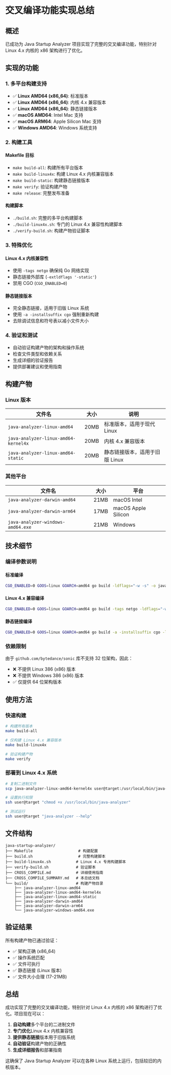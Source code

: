 # 交叉编译功能实现总结

## 概述

已成功为 Java Startup Analyzer 项目实现了完整的交叉编译功能，特别针对 Linux 4.x 内核的 x86 架构进行了优化。

## 实现的功能

### 1. 多平台构建支持

- ✅ **Linux AMD64 (x86_64)**: 标准版本
- ✅ **Linux AMD64 (x86_64)**: 内核 4.x 兼容版本
- ✅ **Linux AMD64 (x86_64)**: 静态链接版本
- ✅ **macOS AMD64**: Intel Mac 支持
- ✅ **macOS ARM64**: Apple Silicon Mac 支持
- ✅ **Windows AMD64**: Windows 系统支持

### 2. 构建工具

#### Makefile 目标
- `make build-all`: 构建所有平台版本
- `make build-linux4x`: 构建 Linux 4.x 内核兼容版本
- `make build-static`: 构建静态链接版本
- `make verify`: 验证构建产物
- `make release`: 完整发布准备

#### 构建脚本
- `./build.sh`: 完整的多平台构建脚本
- `./build-linux4x.sh`: 专门的 Linux 4.x 兼容性构建脚本
- `./verify-build.sh`: 构建产物验证脚本

### 3. 特殊优化

#### Linux 4.x 内核兼容性
- 使用 `-tags netgo` 确保纯 Go 网络实现
- 静态链接外部库 (`-extldflags '-static'`)
- 禁用 CGO (`CGO_ENABLED=0`)

#### 静态链接版本
- 完全静态链接，适用于旧版 Linux 系统
- 使用 `-a -installsuffix cgo` 强制重新构建
- 去除调试信息和符号表以减小文件大小

### 4. 验证和测试

- 自动验证构建产物的架构和操作系统
- 检查文件类型和依赖关系
- 生成详细的验证报告
- 提供部署建议和使用指南

## 构建产物

### Linux 版本
| 文件名 | 大小 | 说明 |
|--------|------|------|
| `java-analyzer-linux-amd64` | 20MB | 标准版本，适用于现代 Linux |
| `java-analyzer-linux-amd64-kernel4x` | 20MB | 内核 4.x 兼容版本 |
| `java-analyzer-linux-amd64-static` | 20MB | 静态链接版本，适用于旧版 Linux |

### 其他平台
| 文件名 | 大小 | 平台 |
|--------|------|------|
| `java-analyzer-darwin-amd64` | 21MB | macOS Intel |
| `java-analyzer-darwin-arm64` | 17MB | macOS Apple Silicon |
| `java-analyzer-windows-amd64.exe` | 21MB | Windows |

## 技术细节

### 编译参数说明

#### 标准编译
```bash
CGO_ENABLED=0 GOOS=linux GOARCH=amd64 go build -ldflags="-w -s" -o java-analyzer-linux-amd64 main.go
```

#### Linux 4.x 兼容编译
```bash
CGO_ENABLED=0 GOOS=linux GOARCH=amd64 go build -tags netgo -ldflags="-w -s -extldflags '-static'" -o java-analyzer-linux-amd64-kernel4x main.go
```

#### 静态链接编译
```bash
CGO_ENABLED=0 GOOS=linux GOARCH=amd64 go build -a -installsuffix cgo -ldflags="-w -s -extldflags '-static'" -o java-analyzer-linux-amd64-static main.go
```

### 依赖限制

由于 `github.com/bytedance/sonic` 库不支持 32 位架构，因此：
- ❌ 不提供 Linux 386 (x86) 版本
- ❌ 不提供 Windows 386 (x86) 版本
- ✅ 仅提供 64 位架构版本

## 使用方法

### 快速构建
```bash
# 构建所有版本
make build-all

# 仅构建 Linux 4.x 兼容版本
make build-linux4x

# 验证构建产物
make verify
```

### 部署到 Linux 4.x 系统
```bash
# 复制二进制文件
scp java-analyzer-linux-amd64-kernel4x user@target:/usr/local/bin/java-analyzer

# 设置执行权限
ssh user@target "chmod +x /usr/local/bin/java-analyzer"

# 测试运行
ssh user@target "java-analyzer --help"
```

## 文件结构

```
java-startup-analyzer/
├── Makefile                    # 构建配置
├── build.sh                    # 完整构建脚本
├── build-linux4x.sh           # Linux 4.x 专用构建脚本
├── verify-build.sh            # 验证脚本
├── CROSS_COMPILE.md           # 详细使用指南
├── CROSS_COMPILE_SUMMARY.md   # 本总结文档
└── build/                     # 构建产物目录
    ├── java-analyzer-linux-amd64
    ├── java-analyzer-linux-amd64-kernel4x
    ├── java-analyzer-linux-amd64-static
    ├── java-analyzer-darwin-amd64
    ├── java-analyzer-darwin-arm64
    └── java-analyzer-windows-amd64.exe
```

## 验证结果

所有构建产物已通过验证：
- ✅ 架构正确 (x86_64)
- ✅ 操作系统匹配
- ✅ 文件可执行
- ✅ 静态链接 (Linux 版本)
- ✅ 文件大小合理 (17-21MB)

## 总结

成功实现了完整的交叉编译功能，特别针对 Linux 4.x 内核的 x86 架构进行了优化。项目现在可以：

1. **自动构建**多个平台的二进制文件
2. **专门优化**Linux 4.x 内核兼容性
3. **提供静态链接**版本用于旧版系统
4. **自动验证**构建产物的正确性
5. **生成详细报告**和部署指南

这确保了 Java Startup Analyzer 可以在各种 Linux 系统上运行，包括较旧的内核版本。
